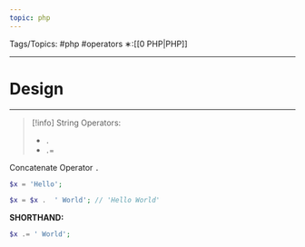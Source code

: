 ```yaml
---
topic: php
---
```



Tags/Topics: #php #operators
∗:[[0 PHP|PHP]]

---
# Design

--- 
>[!info] String Operators:
> - `.`
> - `.=`


Concatenate Operator `.`
```php
$x = 'Hello';

$x = $x .  ' World'; // 'Hello World'
```

__SHORTHAND:__
```php
$x .= ' World';
```
